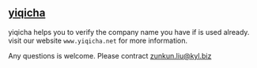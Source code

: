 [yiqicha](http://www.yiqicha.net)
----
yiqicha helps you to verify the company name you have if is used already. visit our website `www.yiqicha.net` for more information.

Any questions is welcome. Please contract zunkun.liu@kyl.biz 
